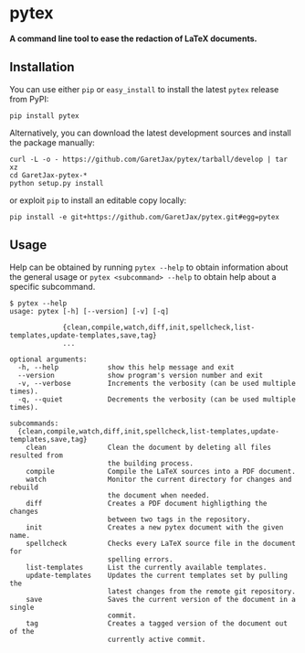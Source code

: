 pytex
=====

**A command line tool to ease the redaction of LaTeX documents.**


Installation
------------

You can use either `pip` or `easy_install` to install the latest `pytex`
release from PyPI:

    pip install pytex

Alternatively, you can download the latest development sources and
install the package manually:

    curl -L -o - https://github.com/GaretJax/pytex/tarball/develop | tar xz
    cd GaretJax-pytex-*
    python setup.py install

or exploit `pip` to install an editable copy locally:

    pip install -e git+https://github.com/GaretJax/pytex.git#egg=pytex


Usage
-----

Help can be obtained by running `pytex --help` to obtain information about
the general usage or `pytex <subcommand> --help` to obtain help about a
specific subcommand.

    $ pytex --help
    usage: pytex [-h] [--version] [-v] [-q]
                 
                 {clean,compile,watch,diff,init,spellcheck,list-templates,update-templates,save,tag}
                 ...
    
    optional arguments:
      -h, --help            show this help message and exit
      --version             show program's version number and exit
      -v, --verbose         Increments the verbosity (can be used multiple times).
      -q, --quiet           Decrements the verbosity (can be used multiple times).
    
    subcommands:
      {clean,compile,watch,diff,init,spellcheck,list-templates,update-templates,save,tag}
        clean               Clean the document by deleting all files resulted from
                            the building process.
        compile             Compile the LaTeX sources into a PDF document.
        watch               Monitor the current directory for changes and rebuild
                            the document when needed.
        diff                Creates a PDF document highligthing the changes
                            between two tags in the repository.
        init                Creates a new pytex document with the given name.
        spellcheck          Checks every LaTeX source file in the document for
                            spelling errors.
        list-templates      List the currently available templates.
        update-templates    Updates the current templates set by pulling the
                            latest changes from the remote git repository.
        save                Saves the current version of the document in a single
                            commit.
        tag                 Creates a tagged version of the document out of the
                            currently active commit.
